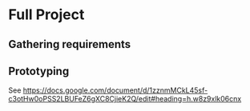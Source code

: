 Full Project
============

Gathering requirements
----------------------

Prototyping
-----------

See https://docs.google.com/document/d/1zznmMCkL45sf-c3otHw0oPSS2LBUFeZ6gXC8CjieK2Q/edit#heading=h.w8z9xlk06cnx

